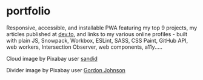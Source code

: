 # portfolio
Responsive, accessible, and installable PWA featuring my top 9 projects, my articles published at [dev.to](https://dev.to), and links to my various online profiles - built with plain JS, Snowpack, Workbox, ESLint, SASS, CSS Paint, GitHub API, web workers, Intersection Observer, web components, a11y.....

Cloud image by Pixabay user [sandid](https://pixabay.com/users/sandid-356019/?utm_source=link-attribution&amp;utm_medium=referral&amp;utm_campaign=image&amp;utm_content=3994154)

Divider image by Pixabay user [Gordon Johnson](https://pixabay.com/users/GDJ-1086657/?utm_source=link-attribution&amp;utm_medium=referral&amp;utm_campaign=image&amp;utm_content=2154993)